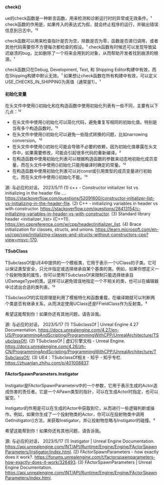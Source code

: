 

#### check()

ue的check函数是一种断言函数，用来检测和诊断运行时的异常或无效条件。¹ check函数的作用是，如果传入的表达式为假，就会终止程序的运行，并输出错误信息到日志中。¹²

check函数可以用来检查指针是否为空，除数是否为零，函数是否递归调用，或者其他代码需要但不方便每次都检查的假设。¹ check函数有时候还可以发现导致延迟崩溃的bug，比如删除了一个将来会用到的对象，从而帮助开发者找到崩溃的根源。¹

check函数只在Debug, Development, Test, 和 Shipping Editor构建中有效，而在Shipping构建中默认无效。¹ 如果想让check函数在所有构建中有效，可以定义USE_CHECKS_IN_SHIPPING为真值（通常是1）。¹

#### 初始化变量

在头文件中使用{}初始化和在构造函数中使用初始化列表有一些不同，主要有以下几点：¹²

- 在头文件中使用{}初始化可以简化代码，避免重复写相同的初始化值，特别是当有多个构造函数时。¹²
- 在头文件中使用{}初始化可以避免一些隐式转换的问题，比如narrowing conversion。¹²
- 在头文件中使用{}初始化可能会导致不必要的依赖，因为初始化值暴露在头文件中，如果需要修改，可能会引起很多代码的重新编译。²
- 在构造函数中使用初始化列表可以根据构造函数的参数来动态地初始化成员变量，而在头文件中使用{}初始化只能用编译时确定的常量。¹²
- 在构造函数中使用初始化列表可以对const或引用类型的成员变量进行初始化，而在头文件中使用{}初始化不能。¹³

源: 与必应的对话， 2023/5/11
(1) c++ - Constructor initializer list vs initializing in the header file .... https://stackoverflow.com/questions/52091600/constructor-initializer-list-vs-initializing-in-the-header-file.
(2) C++ - initializing variables in header vs with constructor. https://stackoverflow.com/questions/28413154/c-initializing-variables-in-header-vs-with-constructor.
(3) Standard library header <initializer_list> (C++11). https://en.cppreference.com/w/cpp/header/initializer_list.
(4) Brace initialization for classes, structs, and unions. https://learn.microsoft.com/en-us/cpp/cpp/initializing-classes-and-structs-without-constructors-cpp?view=msvc-170.





#### TSubClass

TSubclassOf是UE4中提供的一个模板类，它用于表示一个UClass的子类。它可以保证类型安全，只允许指定或选择继承自某个基类的类。例如，如果你想定义一个投射物类的属性，你可以使用TSubclassOf<UDamageType>来限制只能选择继承自UDamageType的类。这样可以避免错误地指定一个不相关的类，也可以在编辑器中过滤出合适的类列表。¹²

TSubclassOf的实现原理是利用了模板特化和函数重载，在编译期就可以判断两个类是否有继承关系，从而决定使用UClass还是FFieldClass作为反射类。³

希望这能帮到你！如果你还有其他问题，请告诉我。

源: 与必应的对话， 2023/5/17
(1) TSubclassOf | Unreal Engine 4.27 Documentation. https://docs.unrealengine.com/4.27/en-US/ProgrammingAndScripting/ProgrammingWithCPP/UnrealArchitecture/TSubclassOf/.
(2) TSubclassOf | 虚幻引擎文档 - Unreal Engine. https://docs.unrealengine.com/4.26/zh-CN/ProgrammingAndScripting/ProgrammingWithCPP/UnrealArchitecture/TSubclassOf/.
(3) UE4：TSubclassOf相关 - 知乎 - 知乎专栏. https://zhuanlan.zhihu.com/p/401008837.



#### FActorSpawnParameters.Instigator

Instigator是FActorSpawnParameters中的一个参数，它用于表示生成的Actor造成伤害的责任者。它是一个APawn类型的指针，可以在生成Actor时指定，也可以留空。¹

Instigator的作用是可以在生成的Actor中获取到它，从而进行一些逻辑判断或操作。例如，如果你生成了一个投射物类的Actor，你可以在投射物类中调用GetInstigator()方法，来获取Instigator，并让投射物忽略与Instigator的碰撞。³

希望这能帮到你！如果你还有其他问题，请告诉我。

源: 与必应的对话， 2023/5/17
(1) Instigator | Unreal Engine Documentation. https://api.unrealengine.com/INT/API/Runtime/Engine/Engine/FActorSpawnParameters/Instigator/index.html.
(2) FActorSpawnParameters - how exactly does it work?. https://forums.unrealengine.com/t/factorspawnparameters-how-exactly-does-it-work/326493.
(3) FActorSpawnParameters | Unreal Engine Documentation. https://api.unrealengine.com/INT/API/Runtime/Engine/Engine/FActorSpawnParameters/index.html.